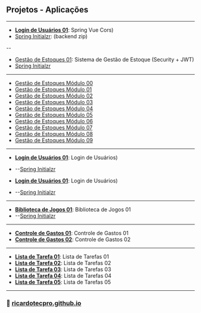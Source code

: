 
## Projetos - Aplicações

---
* **[Login de Usuários 01](./projetos/listadetarefas_06)**: Spring Vue Cors)
* [Spring Initialzr](./projetos/listadetarefas_06/backend.zip): (backend zip)


--

* [Gestão de Estoques 01](./projetos/gestaodeestoques_01): Sistema de Gestão de Estoque (Security + JWT)
* [Spring Initialzr](./projetos/gestaodeestoques_01/gestaodeestoques.zip)

---

* [Gestão de Estoques Módulo 00](./projetos/gestaodeestoques_01/modulo00.md)
* [Gestão de Estoques Módulo 01](./projetos/gestaodeestoques_01/modulo01.md)
* [Gestão de Estoques Módulo 02](./projetos/gestaodeestoques_01/modulo02.md)
* [Gestão de Estoques Módulo 03](./projetos/gestaodeestoques_01/modulo03.md)
* [Gestão de Estoques Módulo 04](./projetos/gestaodeestoques_01/modulo04.md)
* [Gestão de Estoques Módulo 05](./projetos/gestaodeestoques_01/modulo05.md) 
* [Gestão de Estoques Módulo 06](./projetos/gestaodeestoques_01/modulo06.md)
* [Gestão de Estoques Módulo 07](./projetos/gestaodeestoques_01/modulo07.md)
* [Gestão de Estoques Módulo 08](./projetos/gestaodeestoques_01/modulo08.md)
* [Gestão de Estoques Módulo 09](./projetos/gestaodeestoques_01/modulo09.md) 

---

* **[Login de Usuários 01](./projetos/loginusuarios_01)**: Login de Usuários)
* --[Spring Initialzr](./projetos/loginusuarios_01/loginusuarios01.zip) 

* **[Login de Usuários 01](./projetos/loginusuarios_01)**: Login de Usuários)
* --[Spring Initialzr](./projetos/loginusuarios_01/loginusuarios01.zip) 

---

* **[Biblioteca de Jogos 01](./projetos/bibliotecajogos_01/)**: Biblioteca de Jogos 01
* --[Spring Initialzr](./projetos/bibliotecajogos_01/bibliotecajogos.zip)

---

* **[Controle de Gastos 01](./projetos/controledegastos_01/)**: Controle de Gastos 01
* **[Controle de Gastos 02](./projetos/controledegastos_02/)**: Controle de Gastos 02
 
--- 
* **[Lista de Tarefa 01](./projetos/listadetarefas_01/)**: Lista de Tarefas 01
* **[Lista de Tarefa 02](./projetos/listadetarefas_02/)**: Lista de Tarefas 02
* **[Lista de Tarefa 03](./projetos/listadetarefas_03/)**: Lista de Tarefas 03 
* **[Lista de Tarefa 04](./projetos/listadetarefas_04/)**: Lista de Tarefas 04
* **[Lista de Tarefa 05](./projetos/listadetarefas_05/)**: Lista de Tarefas 05

---

### 🚀 [ricardotecpro.github.io](https://ricardotecpro.github.io/)
